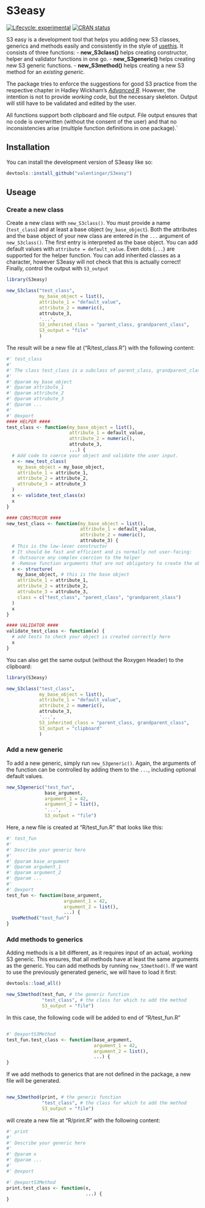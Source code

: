 
<!-- README.md is generated from README.Rmd. Please edit that file -->

# S3easy

<!-- badges: start -->

[![Lifecycle:
experimental](https://img.shields.io/badge/lifecycle-experimental-orange.svg)](https://lifecycle.r-lib.org/articles/stages.html#experimental)
[![CRAN
status](https://www.r-pkg.org/badges/version/S3easy)](https://CRAN.R-project.org/package=S3easy)
<!-- badges: end -->

S3 easy is a development tool that helps you adding new S3 classes,
generics and methods easily and consistently in the style of
[usethis](https://usethis.r-lib.org/index.html). It consists of three
functions: - **new_S3class()** helps creating constructor, helper and
validator functions in one go. - **new_S3generic()** helps creating new
S3 generic functions. - **new_S3method()** helps creating a new S3
method for an *existing generic*.

The package tries to enforce the suggestions for good S3 practice from
the respective chapter in Hadley Wickham’s [*Advanced
R*](https://adv-r.hadley.nz/index.html). However, the intention is not
to provide *working code*, but the necessary skeleton. Output will still
have to be validated and edited by the user.

All functions support both clipboard and file output. File output
ensures that no code is overwritten (without the consent of the user)
and that no inconsistencies arise (multiple function definitions in one
package).´

## Installation

You can install the development version of S3easy like so:

``` r
devtools::install_github("valentingar/S3easy")
```

## Useage

### Create a new class

Create a new class with `new_S3class()`. You must provide a name
(`test_class`) and at least a base object (`my_base_object`). Both the
attributes and the base object of your new class are entered in the
`...` argument of `new_S3class()`. The first entry is interpreted as the
base object. You can add default values with
`attribute = default_value`. Even dots (`...`) are supported for the
helper function. You can add inherited classes as a character, however
S3easy will not check that this is actually correct! Finally, control
the output with `S3_output`

``` r
library(S3easy)

new_S3class("test_class",
            my_base_object = list(),
            attribute_1 = "default_value",
            attribute_2 = numeric(),
            attrubute_3,
            '...',
            S3_inherited_class = "parent_class, grandparent_class",
            S3_output = "file"
            )
```

The result will be a new file at (“R/test_class.R”) with the following
content:

``` r
#' test_class
#'
#' The class test_class is a subclass of parent_class, grandparent_class and represents...
#'
#' @param my_base_object
#' @param attribute_1
#' @param attribute_2
#' @param attrubute_3
#' @param ...
#'
#' @export
#### HELPER ####
test_class <- function(my_base_object = list(),
                       attribute_1 = default_value,
                       attribute_2 = numeric(),
                       attrubute_3,
                       ...) {
  # Add code to coerce your object and validate the user input.
  x <- new_test_class(
    my_base_object = my_base_object,
    attribute_1 = attribute_1,
    attribute_2 = attribute_2,
    attrubute_3 = attrubute_3
  )
  x <- validate_test_class(x)
  x
}

#### CONSTRUCOR ####
new_test_class <- function(my_base_object = list(),
                           attribute_1 = default_value,
                           attribute_2 = numeric(),
                           attrubute_3) {
  # This is the low-lever constructor
  # It should be fast and efficient and is normally not user-facing:
  # -Outsource any complex coercion to the helper
  # -Remove function arguments that are not obligatory to create the object
  x <- structure(
    my_base_object, # this is the base object
    attribute_1 = attribute_1,
    attribute_2 = attribute_2,
    attrubute_3 = attrubute_3,
    class = c("test_class", "parent_class", "grandparent_class")
  )
  x
}

#### VALIDATOR ####
validate_test_class <- function(x) {
  # add tests to check your object is created correctly here
  x
}
```

You can also get the same output (without the Roxygen Header) to the
clipboard:

``` r
library(S3easy)

new_S3class("test_class",
            my_base_object = list(),
            attribute_1 = "default_value",
            attribute_2 = numeric(),
            attrubute_3,
            '...',
            S3_inherited_class = "parent_class, grandparent_class",
            S3_output = "clipboard"
            )
```

### Add a new generic

To add a new generic, simply run `new_S3generic()`. Again, the arguments
of the function can be controlled by adding them to the `...`, including
optional default values.

``` r
new_S3generic("test_fun",
              base_argument,
              argument_1 = 42, 
              argument_2 = list(),
              '...',
              S3_output = "file")
```

Here, a new file is created at “R/test_fun.R” that looks like this:

``` r
#' test_fun
#'
#' Describe your generic here
#'
#' @param base_argument
#' @param argument_1
#' @param argument_2
#' @param ...
#'
#' @export
test_fun <- function(base_argument,
                     argument_1 = 42,
                     argument_2 = list(),
                     ...) {
  UseMethod("test_fun")
}
```

### Add methods to generics

Adding methods is a bit different, as it requires input of an actual,
working S3 generic. This ensures, that all methods have at least the
same arguments as the generic. You can add methods by running
`new_S3method()`. If we want to use the previously generated generic, we
will have to load it first:

``` r
devtools::load_all()

new_S3method(test_fun, # the generic function
             "test_class", # the class for which to add the method
             S3_output = "file")
```

In this case, the following code will be added to end of “R/test_fun.R”

``` r

#' @exportS3Method
test_fun.test_class <- function(base_argument,
                                argument_1 = 42,
                                argument_2 = list(),
                                ...) {
}
```

If we add methods to generics that are not defined in the package, a new
file will be generated.

``` r

new_S3method(print, # the generic function
             "test_class", # the class for which to add the method
             S3_output = "file")
```

will create a new file at “R/print.R” with the following content:

``` r
#' print
#'
#' Describe your generic here
#'
#' @param x
#' @param ...
#'
#' @export

#' @exportS3Method
print.test_class <- function(x,
                             ...) {
}
```
